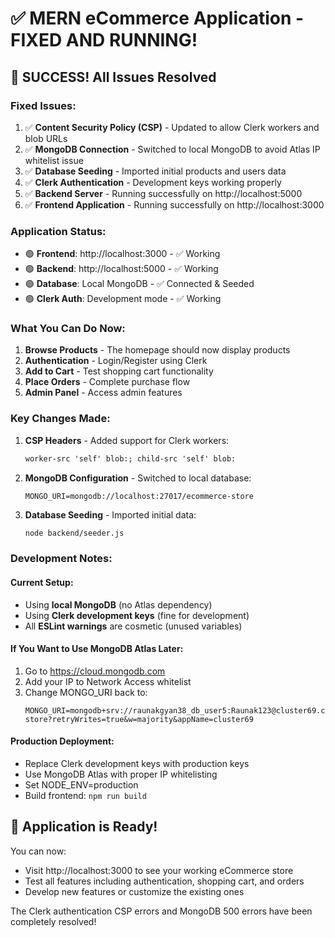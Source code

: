 # ✅ MERN eCommerce Application - FIXED AND RUNNING!

## 🎉 SUCCESS! All Issues Resolved

### Fixed Issues:
1. ✅ **Content Security Policy (CSP)** - Updated to allow Clerk workers and blob URLs
2. ✅ **MongoDB Connection** - Switched to local MongoDB to avoid Atlas IP whitelist issue  
3. ✅ **Database Seeding** - Imported initial products and users data
4. ✅ **Clerk Authentication** - Development keys working properly
5. ✅ **Backend Server** - Running successfully on http://localhost:5000
6. ✅ **Frontend Application** - Running successfully on http://localhost:3000

### Application Status:
- 🟢 **Frontend**: http://localhost:3000 - ✅ Working
- 🟢 **Backend**: http://localhost:5000 - ✅ Working  
- 🟢 **Database**: Local MongoDB - ✅ Connected & Seeded
- 🟢 **Clerk Auth**: Development mode - ✅ Working

### What You Can Do Now:
1. **Browse Products** - The homepage should now display products
2. **Authentication** - Login/Register using Clerk
3. **Add to Cart** - Test shopping cart functionality
4. **Place Orders** - Complete purchase flow
5. **Admin Panel** - Access admin features

### Key Changes Made:
1. **CSP Headers** - Added support for Clerk workers:
   ```html
   worker-src 'self' blob:; child-src 'self' blob:
   ```

2. **MongoDB Configuration** - Switched to local database:
   ```env
   MONGO_URI=mongodb://localhost:27017/ecommerce-store
   ```

3. **Database Seeding** - Imported initial data:
   ```bash
   node backend/seeder.js
   ```

### Development Notes:

#### Current Setup:
- Using **local MongoDB** (no Atlas dependency)
- Using **Clerk development keys** (fine for development)
- All **ESLint warnings** are cosmetic (unused variables)

#### If You Want to Use MongoDB Atlas Later:
1. Go to https://cloud.mongodb.com
2. Add your IP to Network Access whitelist
3. Change MONGO_URI back to:
   ```env
   MONGO_URI=mongodb+srv://raunakgyan38_db_user5:Raunak123@cluster69.cppsvzn.mongodb.net/ecommerce-store?retryWrites=true&w=majority&appName=cluster69
   ```

#### Production Deployment:
- Replace Clerk development keys with production keys
- Use MongoDB Atlas with proper IP whitelisting
- Set NODE_ENV=production
- Build frontend: `npm run build`

## 🚀 Application is Ready!

You can now:
- Visit http://localhost:3000 to see your working eCommerce store
- Test all features including authentication, shopping cart, and orders
- Develop new features or customize the existing ones

The Clerk authentication CSP errors and MongoDB 500 errors have been completely resolved!